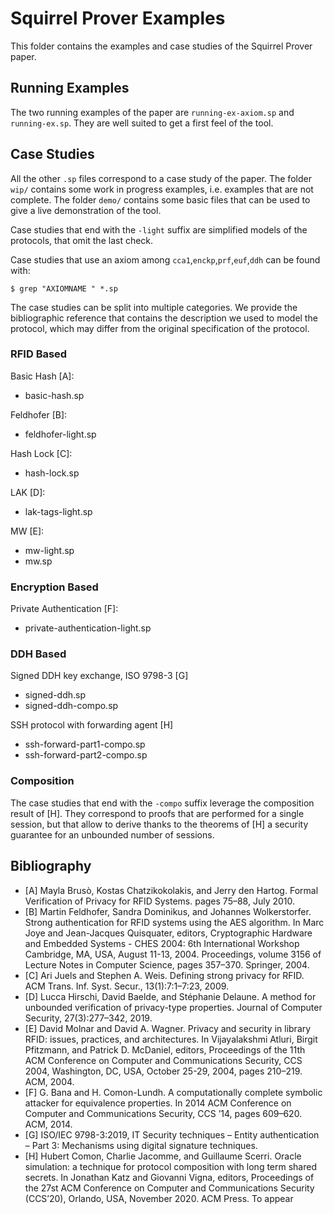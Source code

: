 # Squirrel Prover Examples

This folder contains the examples and case studies of the Squirrel Prover paper.

## Running Examples

The two running examples of the paper are `running-ex-axiom.sp` and
`running-ex.sp`. They are well suited to get a first feel of the tool.

## Case Studies

All the other `.sp` files correspond to a case study of the paper. The folder
`wip/` contains some work in progress examples, i.e. examples that are not
complete. The folder `demo/` contains some basic files that can be used to give
a live demonstration of the tool.

Case studies that end with the `-light` suffix are simplified models of the
protocols, that omit the last check.

Case studies that use an axiom among `cca1`,`enckp`,`prf`,`euf`,`ddh`
can be found with:
```
$ grep "AXIOMNAME " *.sp
```

The case studies can be split into multiple categories. We provide the
bibliographic reference that contains the description we used to model the
protocol, which may differ from the original specification of the protocol.

### RFID Based

Basic Hash [A]:
- basic-hash.sp

Feldhofer [B]:
- feldhofer-light.sp

Hash Lock [C]:
- hash-lock.sp

LAK [D]:
- lak-tags-light.sp

MW [E]:
- mw-light.sp
- mw.sp

### Encryption Based

Private Authentication [F]:
 - private-authentication-light.sp

### DDH Based

Signed DDH key exchange, ISO 9798-3 [G]
 - signed-ddh.sp
 - signed-ddh-compo.sp

SSH protocol with forwarding agent [H]
 - ssh-forward-part1-compo.sp
 - ssh-forward-part2-compo.sp


### Composition

The case studies that end with the `-compo` suffix leverage the composition
result of [H]. They correspond to proofs that are performed for a single
session, but that allow to derive thanks to the theorems of [H] a security
guarantee for an unbounded number of sessions.

## Bibliography

 - [A] Mayla Brusò, Kostas Chatzikokolakis, and Jerry den Hartog. Formal
Verification of Privacy for RFID Systems. pages 75–88, July 2010.
 - [B] Martin Feldhofer, Sandra Dominikus, and Johannes Wolkerstorfer.
Strong authentication for RFID systems using the AES algorithm. In
Marc Joye and Jean-Jacques Quisquater, editors, Cryptographic
Hardware and Embedded Systems - CHES 2004: 6th International Workshop
Cambridge, MA, USA, August 11-13, 2004. Proceedings, volume 3156
of Lecture Notes in Computer Science, pages 357–370. Springer, 2004.
 - [C] Ari Juels and Stephen A. Weis. Defining strong privacy for RFID. ACM
Trans. Inf. Syst. Secur., 13(1):7:1–7:23, 2009.
 - [D] Lucca Hirschi, David Baelde, and Stéphanie Delaune. A method for
unbounded verification of privacy-type properties. Journal of Computer
Security, 27(3):277–342, 2019.
 - [E] David Molnar and David A. Wagner. Privacy and security in library
RFID: issues, practices, and architectures. In Vijayalakshmi Atluri,
Birgit Pfitzmann, and Patrick D. McDaniel, editors, Proceedings of the
11th ACM Conference on Computer and Communications Security, CCS
2004, Washington, DC, USA, October 25-29, 2004, pages 210–219.
ACM, 2004.
 - [F] G. Bana and H. Comon-Lundh. A computationally complete symbolic
attacker for equivalence properties. In 2014 ACM Conference on
Computer and Communications Security, CCS ’14, pages 609–620.
ACM, 2014.
 - [G] ISO/IEC 9798-3:2019, IT Security techniques – Entity authentication –
Part 3: Mechanisms using digital signature techniques.
 - [H] Hubert Comon, Charlie Jacomme, and Guillaume Scerri. Oracle
simulation: a technique for protocol composition with long term shared secrets.
In Jonathan Katz and Giovanni Vigna, editors, Proceedings of the 27st
ACM Conference on Computer and Communications Security (CCS’20),
Orlando, USA, November 2020. ACM Press. To appear
